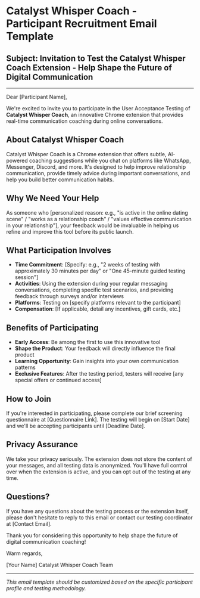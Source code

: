 # Catalyst Whisper Coach - Participant Recruitment Email Template

## Subject: Invitation to Test the Catalyst Whisper Coach Extension - Help Shape the Future of Digital Communication

---

Dear [Participant Name],

We're excited to invite you to participate in the User Acceptance Testing of **Catalyst Whisper Coach**, an innovative Chrome extension that provides real-time communication coaching during online conversations.

## About Catalyst Whisper Coach

Catalyst Whisper Coach is a Chrome extension that offers subtle, AI-powered coaching suggestions while you chat on platforms like WhatsApp, Messenger, Discord, and more. It's designed to help improve relationship communication, provide timely advice during important conversations, and help you build better communication habits.

## Why We Need Your Help

As someone who [personalized reason: e.g., "is active in the online dating scene" / "works as a relationship coach" / "values effective communication in your relationship"], your feedback would be invaluable in helping us refine and improve this tool before its public launch.

## What Participation Involves

- **Time Commitment**: [Specify: e.g., "2 weeks of testing with approximately 30 minutes per day" or "One 45-minute guided testing session"]
- **Activities**: Using the extension during your regular messaging conversations, completing specific test scenarios, and providing feedback through surveys and/or interviews
- **Platforms**: Testing on [specify platforms relevant to the participant]
- **Compensation**: [If applicable, detail any incentives, gift cards, etc.]

## Benefits of Participating

- **Early Access**: Be among the first to use this innovative tool
- **Shape the Product**: Your feedback will directly influence the final product
- **Learning Opportunity**: Gain insights into your own communication patterns
- **Exclusive Features**: After the testing period, testers will receive [any special offers or continued access]

## How to Join

If you're interested in participating, please complete our brief screening questionnaire at [Questionnaire Link]. The testing will begin on [Start Date] and we'll be accepting participants until [Deadline Date].

## Privacy Assurance

We take your privacy seriously. The extension does not store the content of your messages, and all testing data is anonymized. You'll have full control over when the extension is active, and you can opt out of the testing at any time.

## Questions?

If you have any questions about the testing process or the extension itself, please don't hesitate to reply to this email or contact our testing coordinator at [Contact Email].

Thank you for considering this opportunity to help shape the future of digital communication coaching!

Warm regards,

[Your Name]
Catalyst Whisper Coach Team

---

*This email template should be customized based on the specific participant profile and testing methodology.*
